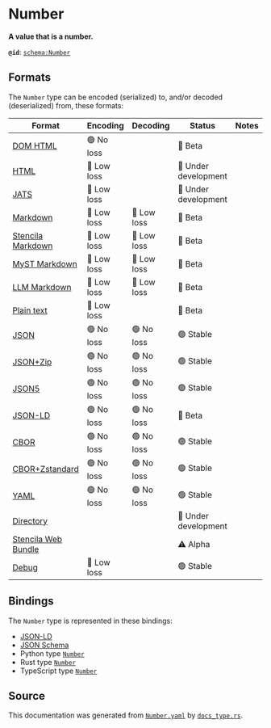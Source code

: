 # Number

**A value that is a number.**

**`@id`**: [`schema:Number`](https://schema.org/Number)

## Formats

The `Number` type can be encoded (serialized) to, and/or decoded (deserialized) from, these formats:

| Format                                                                                               | Encoding   | Decoding   | Status              | Notes |
| ---------------------------------------------------------------------------------------------------- | ---------- | ---------- | ------------------- | ----- |
| [DOM HTML](https://github.com/stencila/stencila/blob/main/docs/reference/formats/dom.html.md)        | 🟢 No loss  |            | 🔶 Beta              |       |
| [HTML](https://github.com/stencila/stencila/blob/main/docs/reference/formats/html.md)                | 🔷 Low loss |            | 🚧 Under development |       |
| [JATS](https://github.com/stencila/stencila/blob/main/docs/reference/formats/jats.md)                | 🔷 Low loss |            | 🚧 Under development |       |
| [Markdown](https://github.com/stencila/stencila/blob/main/docs/reference/formats/markdown.md)        | 🔷 Low loss | 🔷 Low loss | 🔶 Beta              |       |
| [Stencila Markdown](https://github.com/stencila/stencila/blob/main/docs/reference/formats/smd.md)    | 🔷 Low loss | 🔷 Low loss | 🔶 Beta              |       |
| [MyST Markdown](https://github.com/stencila/stencila/blob/main/docs/reference/formats/myst.md)       | 🔷 Low loss | 🔷 Low loss | 🔶 Beta              |       |
| [LLM Markdown](https://github.com/stencila/stencila/blob/main/docs/reference/formats/llmd.md)        | 🔷 Low loss | 🔷 Low loss | 🔶 Beta              |       |
| [Plain text](https://github.com/stencila/stencila/blob/main/docs/reference/formats/text.md)          | 🔷 Low loss |            | 🔶 Beta              |       |
| [JSON](https://github.com/stencila/stencila/blob/main/docs/reference/formats/json.md)                | 🟢 No loss  | 🟢 No loss  | 🟢 Stable            |       |
| [JSON+Zip](https://github.com/stencila/stencila/blob/main/docs/reference/formats/json.zip.md)        | 🟢 No loss  | 🟢 No loss  | 🟢 Stable            |       |
| [JSON5](https://github.com/stencila/stencila/blob/main/docs/reference/formats/json5.md)              | 🟢 No loss  | 🟢 No loss  | 🟢 Stable            |       |
| [JSON-LD](https://github.com/stencila/stencila/blob/main/docs/reference/formats/jsonld.md)           | 🟢 No loss  | 🟢 No loss  | 🔶 Beta              |       |
| [CBOR](https://github.com/stencila/stencila/blob/main/docs/reference/formats/cbor.md)                | 🟢 No loss  | 🟢 No loss  | 🟢 Stable            |       |
| [CBOR+Zstandard](https://github.com/stencila/stencila/blob/main/docs/reference/formats/cbor.zstd.md) | 🟢 No loss  | 🟢 No loss  | 🟢 Stable            |       |
| [YAML](https://github.com/stencila/stencila/blob/main/docs/reference/formats/yaml.md)                | 🟢 No loss  | 🟢 No loss  | 🟢 Stable            |       |
| [Directory](https://github.com/stencila/stencila/blob/main/docs/reference/formats/directory.md)      |            |            | 🚧 Under development |       |
| [Stencila Web Bundle](https://github.com/stencila/stencila/blob/main/docs/reference/formats/swb.md)  |            |            | ⚠️ Alpha            |       |
| [Debug](https://github.com/stencila/stencila/blob/main/docs/reference/formats/debug.md)              | 🔷 Low loss |            | 🟢 Stable            |       |

## Bindings

The `Number` type is represented in these bindings:

- [JSON-LD](https://stencila.org/Number.jsonld)
- [JSON Schema](https://stencila.org/Number.schema.json)
- Python type [`Number`](https://github.com/stencila/stencila/blob/main/python/python/stencila/types/number.py)
- Rust type [`Number`](https://github.com/stencila/stencila/blob/main/rust/schema/src/types/number.rs)
- TypeScript type [`Number`](https://github.com/stencila/stencila/blob/main/ts/src/types/Number.ts)

## Source

This documentation was generated from [`Number.yaml`](https://github.com/stencila/stencila/blob/main/schema/Number.yaml) by [`docs_type.rs`](https://github.com/stencila/stencila/blob/main/rust/schema-gen/src/docs_type.rs).
